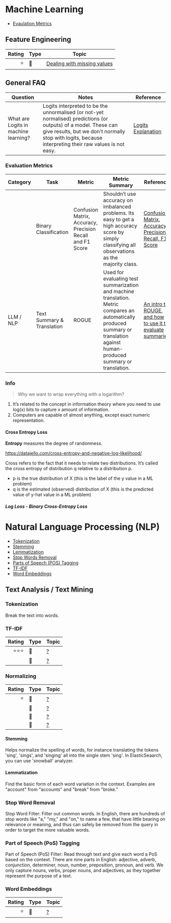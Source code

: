 # Machine Learning

- [Evaulation Metrics](#evaluation-metrics)


## Feature Engineering

|Rating|Type|Topic
------------: | ------------- | -------------
|:star:|:newspaper:|[Dealing with missing values](https://www.kaggle.com/alexisbcook/missing-values)

## General FAQ
|Question|Notes|Reference|
|------------| ------------- | -------------|
|What are Logits in machine learning?|Logits interpreted to be the unnormalised (or not-yet normalised) predictions (or outputs) of a model. These can give results, but we don't normally stop with logits, because interpreting their raw values is not easy.|[Logits Explanation](https://datascience.stackexchange.com/questions/31041/what-does-logits-in-machine-learning-mean)|

### Evaluation Metrics

|Category|Task|Metric|Metric Summary|Reference|
|-----|-----|------|------|-----|
||Binary Classification|Confusion Matrix, Accuracy, Precision Recall and F1 Score|Shouldn’t use accuracy on imbalanced problems. Its easy to get a high accuracy score by simply classifying all observations as the majority class.|[Confusion Matrix, Accuracy, Precision, Recall, F1 Score](https://medium.com/analytics-vidhya/confusion-matrix-accuracy-precision-recall-f1-score-ade299cf63cd)|
|LLM / NLP|Text Summary & Translation|ROGUE|Used for evaluating test summarization and machine translation. Metric compares an automatically produced summary or translation against human-produced summary or translation.|[An intro to ROUGE, and how to use it to evaluate summaries](https://www.freecodecamp.org/news/what-is-rouge-and-how-it-works-for-evaluation-of-summaries-e059fb8ac840/)|

### Info

> Why we want to wrap everything with a logarithm?

1. It’s related to the concept in information theory where you need to use log(x) bits to capture x amount of information.
2. Computers are capable of almost anything, except exact numeric representation.

#### Cross Entropy Loss

**Entropy** measures the degree of randomness.

https://datajello.com/cross-entropy-and-negative-log-likelihood/

Cross refers to the fact that it needs to relate two distributions. It’s called the cross entropy of distribution q relative to a distribution p.
- p is the true distribution of X (this is the label of the y value in a ML problem)
- q is the estimated (observed) distribution of X (this is the predicted value of y-hat value in a ML problem)

##### Log Loss - Binary Cross-Entropy Loss



# Natural Language Processing (NLP)

* [Tokenization](https://github.com/venkataravuri/learning-diary/blob/master/data-science.md#tokenization)
* [Stemming](https://github.com/venkataravuri/learning-diary/blob/master/data-science.md#stemming)
* [Lemmatization](https://github.com/venkataravuri/learning-diary/blob/master/data-science.md#lemmatization)
* [Stop Words Removal](https://github.com/venkataravuri/learning-diary/blob/master/data-science.md#stop-words-removal)
* [Parts of Speech (POS) Tagging](https://github.com/venkataravuri/learning-diary/blob/master/data-science.md#parts-of-speech)
* [TF-IDF](https://github.com/venkataravuri/learning-diary/blob/master/data-science.md#tf-idf)
* [Word Embeddings](https://github.com/venkataravuri/learning-diary/blob/master/data-science.md#word-embeddings)

## Text Analysis / Text Mining

### Tokenization

Break the text into words.

### TF-IDF

|Rating|Type|Topic
------------: | ------------- | -------------
|:star::star::star:|:newspaper:|[?](https://www.analyticsvidhya.com/blog/2020/02/quick-introduction-bag-of-words-bow-tf-idf/)
||:newspaper:|[?](https://www.slideshare.net/DanSullivan10/a-first-look-at-tf-idfpdx-data-science-meetup)

### Normalizing

|Rating|Type|Topic
------------: | ------------- | -------------
|:star:|:newspaper:|[?](https://qbox.io/blog/introduction-to-elasticsearch-analyzers)
||:newspaper:|[?](https://engineering.linkedin.com/blog/2019/04/how-natural-language-processing-help-support)
||:newspaper:|[?](https://logz.io/blog/language-analyzers-tokenizers-not-built-elasticsearch-where-find-them/)
||:newspaper:|[?](https://www.elastic.co/blog/text-classification-made-easy-with-elasticsearch)

#### Stemming

Helps normalize the spelling of words, for instance translating the tokens 'sing', 'sings', and 'singing' all into the single stem 'sing'.
In ElasticSeaarch, you can use 'snowball' analyzer.

#### Lemmatization

Find the basic form of each word variation in the context. Examples are "account" from "accounts" and "break" from "broke."

### Stop Word Removal

Stop Word Filter: Filter out common words. In English, there are hundreds of stop words like "a," "my," and "on," to name a few, that have little bearing on relevance or meaning, and thus can safely be removed from the query in order to target the more valuable words.

### Part of Speech (PoS) Tagging

Part of Speech (PoS) Filter: Read through text and give each word a PoS based on the context. There are nine parts in English: adjective, adverb, conjunction, determiner, noun, number, preposition, pronoun, and verb. We only capture nouns, verbs, proper nouns, and adjectives, as they together represent the purpose of a text.

### Word Embeddings

|Rating|Type|Topic
------------: | ------------- | -------------
|:star:|:newspaper:|[?](https://www.analyticsvidhya.com/blog/2017/06/word-embeddings-count-word2veec/)
